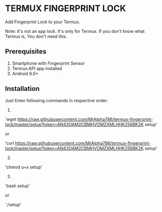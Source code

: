 # TERMUX FINGERPRINT LOCK
Add Fingerprint Lock to your Termux.

Note: It's not an app lock. It's only for Termux.
      If you don't know what Termux is, You don't need this.

## Prerequisites
1. Smartphone with Fingerprint Sensor
2. Termux:API app installed
3. Android 6.0+

## Installation
Just Enter following commands in respective order:

1.

'wget https://raw.githubusercontent.com/MrAlpha786/termux-fingerprint-lock/master/setup?token=AN43OAM2CBMHVOMZXMLHHK256BK2K setup'

or

'curl https://raw.githubusercontent.com/MrAlpha786/termux-fingerprint-lock/master/setup?token=AN43OAM2CBMHVOMZXMLHHK256BK2K setup'

2.  
'chmod u+x setup'

3.
'bash setup'

or

'./setup'
